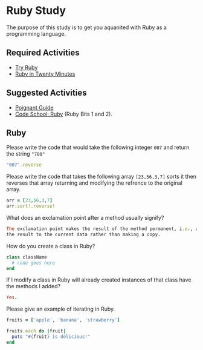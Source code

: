 # Ruby Study

The purpose of this study is to get you aquanited with Ruby as a programming
language.

## Required Activities

-   [Try Ruby](http://tryruby.org/)
-   [Ruby in Twenty Minutes](https://www.ruby-lang.org/en/documentation/quickstart/)

## Suggested Activities

-   [Poignant Guide](http://poignant.guide/)
-   [Code School: Ruby](https://www.codeschool.com/learn/ruby) (Ruby Bits 1 and 2).

## Ruby

Please write the code that would take the following integer `007` and return the
string `"700"`

```ruby
"007".reverse
```

Please write the code that takes the following array `[23,56,3,7]` sorts it
then reverses that array returning and modifying the refrence to the original
array.

```ruby
arr = [23,56,3,7]
arr.sort!.reverse!
```

What does an exclamation point after a method usually signify?

```ruby
The exclamation point makes the result of the method permanent, i.e., assigns
the result to the current data rather than making a copy.
```

How do you create a class in Ruby?

```ruby
class className
  # code goes here
end
```

If I modify a class in Ruby will already created instances of that class have
the methods I added?

```ruby
Yes.
```

Please give an example of iterating in Ruby.

```ruby
fruits = ['apple', 'banana', 'strawberry']

fruits.each do |fruit|
  puts "#{fruit} is delicious!"
end
```

